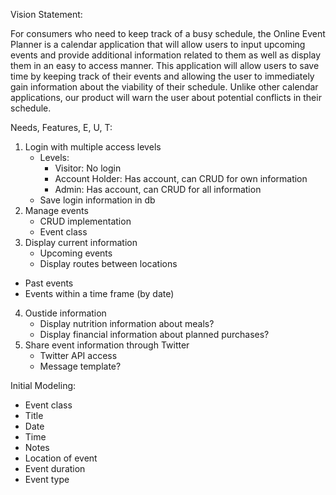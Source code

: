 Vision Statement:


For consumers who need to keep track of a busy schedule, the Online Event Planner is a calendar application that will allow users to input upcoming events and provide additional information related to them as well as display them in an easy to access manner. This application will allow users to save time by keeping track of their events and allowing the user to immediately gain information about the viability of their schedule. Unlike other calendar applications, our product will warn the user about potential conflicts in their schedule.


Needs, Features, E, U, T:
1. Login with multiple access levels
    * Levels:
        * Visitor: No login
        * Account Holder: Has account, can CRUD for own information
        * Admin: Has account, can CRUD for all information
    * Save login information in db
2. Manage events
    * CRUD implementation
    * Event class
3. Display current information
    * Upcoming events
    * Display routes between locations
* Past events
* Events within a time frame (by date)
4. Oustide information
    * Display nutrition information about meals?
    * Display financial information about planned purchases?
5. Share event information through Twitter
    * Twitter API access
    * Message template?



Initial Modeling:
* Event class
* Title
* Date
* Time
* Notes
* Location of event
* Event duration
* Event type
